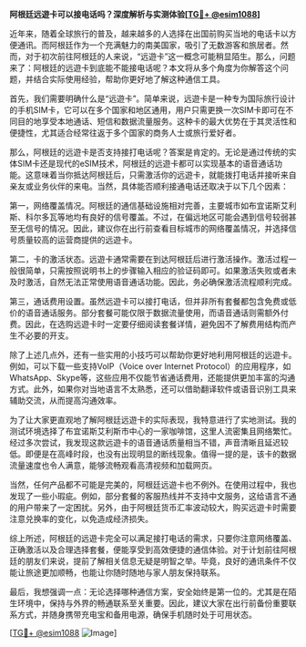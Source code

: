 **阿根廷远遊卡可以接电话吗？深度解析与实测体验[[TG💪+ @esim1088](https://t.me/s/esim1088)]**

近年来，随着全球旅行的普及，越来越多的人选择在出国前购买当地的电话卡以方便通讯。而阿根廷作为一个充满魅力的南美国家，吸引了无数游客和旅居者。然而，对于初次前往阿根廷的人来说，“远遊卡”这一概念可能稍显陌生。那么，问题来了：阿根廷的远遊卡到底能不能接电话呢？本文将从多个角度为你解答这个问题，并结合实际使用经验，帮助你更好地了解这种通信工具。

首先，我们需要明确什么是“远遊卡”。简单来说，远遊卡是一种专为国际旅行设计的手机SIM卡，它可以在多个国家和地区通用，用户只需更换一次SIM卡即可在不同目的地享受本地通话、短信和数据流量服务。这种卡的最大优势在于其灵活性和便捷性，尤其适合经常往返于多个国家的商务人士或旅行爱好者。

那么，阿根廷的远遊卡是否支持接打电话呢？答案是肯定的。无论是通过传统的实体SIM卡还是现代的eSIM技术，阿根廷的远遊卡都可以实现基本的语音通话功能。这意味着当你抵达阿根廷后，只需激活你的远遊卡，就能拨打电话并接听来自亲友或业务伙伴的来电。当然，具体能否顺利接通电话还取决于以下几个因素：

第一，网络覆盖情况。阿根廷的通信基础设施相对完善，主要城市如布宜诺斯艾利斯、科尔多瓦等地均有良好的信号覆盖。不过，在偏远地区可能会遇到信号较弱甚至无信号的情况。因此，建议你在出行前查看目标城市的网络覆盖情况，并选择信号质量较高的运营商提供的远遊卡。

第二，卡的激活状态。远遊卡通常需要在到达阿根廷后进行激活操作。激活过程一般很简单，只需按照说明书上的步骤输入相应的验证码即可。如果激活失败或者未及时激活，自然无法正常使用语音通话功能。因此，务必确保激活流程顺利完成。

第三，通话费用设置。虽然远遊卡可以接打电话，但并非所有套餐都包含免费或低价的语音通话服务。部分套餐可能仅限于数据流量使用，而语音通话则需额外付费。因此，在选购远遊卡时一定要仔细阅读套餐详情，避免因不了解费用结构而产生不必要的开支。

除了上述几点外，还有一些实用的小技巧可以帮助你更好地利用阿根廷的远遊卡。例如，可以下载一些支持VoIP（Voice over Internet Protocol）的应用程序，如WhatsApp、Skype等，这些应用不仅能节省通话费用，还能提供更加丰富的沟通方式。此外，如果你对当地语言不太熟悉，还可以借助翻译软件或语音识别工具来辅助交流，从而提高沟通效率。

为了让大家更直观地了解阿根廷远遊卡的实际表现，我特意进行了实地测试。我的测试环境选择了布宜诺斯艾利斯市中心的一家咖啡馆，这里人流密集且网络繁忙。经过多次尝试，我发现这款远遊卡的语音通话质量相当不错，声音清晰且延迟较低。即便是在高峰时段，也没有出现明显的断线现象。值得一提的是，该卡的数据流量速度也令人满意，能够流畅观看高清视频和加载网页。

当然，任何产品都不可能是完美的，阿根廷远遊卡也不例外。在使用过程中，我也发现了一些小瑕疵。例如，部分套餐的客服热线并不支持中文服务，这给语言不通的用户带来了一定困扰。另外，由于阿根廷货币汇率波动较大，购买远遊卡时需要注意兑换率的变化，以免造成经济损失。

综上所述，阿根廷的远遊卡完全可以满足接打电话的需求，只要你注意网络覆盖、正确激活以及合理选择套餐，便能享受到高效便捷的通信体验。对于计划前往阿根廷的朋友们来说，提前了解相关信息无疑是明智之举。毕竟，良好的通讯条件不仅能让旅途更加顺畅，也能让你随时随地与家人朋友保持联系。

最后，我想强调一点：无论选择哪种通信方案，安全始终是第一位的。尤其是在陌生环境中，保持与外界的畅通联系至关重要。因此，建议大家在出行前备份重要联系方式，并随身携带充电宝和备用电源，确保手机随时处于可用状态。

[[TG💪+ @esim1088](https://t.me/s/esim1088) ![Image](https://i.postimg.cc/4NQfJmqS/Snipaste-2025-05-13-00-14-12.png)]